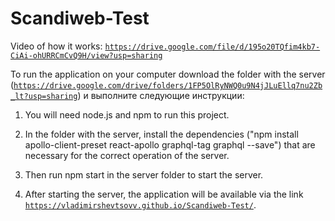 # Scandiweb-Test

Video of how it works: <a href='https://drive.google.com/file/d/195o20TQfim4kb7-CiAi-ohURRCmCvQ9H/view?usp=sharing'>`https://drive.google.com/file/d/195o20TQfim4kb7-CiAi-ohURRCmCvQ9H/view?usp=sharing`</a>

To run the application on your computer download the folder with the server 
(<a href='https://drive.google.com/drive/folders/1FP5OlRyNWQ0u9N4jJLuEllq7nu2Zb_lt?usp=sharing'>`https://drive.google.com/drive/folders/1FP5OlRyNWQ0u9N4jJLuEllq7nu2Zb_lt?usp=sharing`</a>) и выполните следующие инструкции: 

1. You will need node.js and npm to run this project.

2. In the folder with the server, install the dependencies ("npm install apollo-client-preset react-apollo graphql-tag graphql --save") that are necessary for the correct operation of the server.

3. Then run npm start in the server folder to start the server.

4. After starting the server, the application will be available via the link <a href='https://vladimirshevtsovv.github.io/Scandiweb-Test/'>`https://vladimirshevtsovv.github.io/Scandiweb-Test/`</a>.
